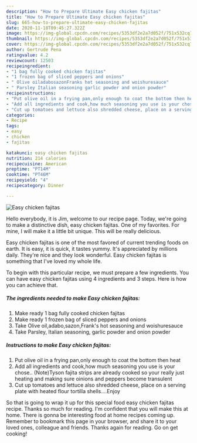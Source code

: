```yaml
---
description: "How to Prepare Ultimate Easy chicken fajitas"
title: "How to Prepare Ultimate Easy chicken fajitas"
slug: 665-how-to-prepare-ultimate-easy-chicken-fajitas
date: 2020-11-18T09:45:27.322Z
image: https://img-global.cpcdn.com/recipes/5353df2e2a7d052f/751x532cq70/easy-chicken-fajitas-recipe-main-photo.jpg
thumbnail: https://img-global.cpcdn.com/recipes/5353df2e2a7d052f/751x532cq70/easy-chicken-fajitas-recipe-main-photo.jpg
cover: https://img-global.cpcdn.com/recipes/5353df2e2a7d052f/751x532cq70/easy-chicken-fajitas-recipe-main-photo.jpg
author: Gertrude Pena
ratingvalue: 4.2
reviewcount: 12503
recipeingredient:
- "1 bag fully cooked chicken fajitas"
- "1 frozen bag of sliced peppers and onions"
- " Olive oiladabosazonFranks hot seasoning and woishuresauce"
- " Parsley Italian seasoning garlic powder and onion powder"
recipeinstructions:
- "Put olive oil in a frying pan,only enough to coat the bottom then heat"
- "Add all ingredients and cook,how much seasoning you use is your chose.. (Note)Tyson fajita strips are already cooked so your really just heating and making sure oinions and peppers become transulent"
- "Cut up tomatoes and lettuce also shredded cheese, place on a serving plate with heated flour tortilla shells....Enjoy"
categories:
- Recipe
tags:
- easy
- chicken
- fajitas

katakunci: easy chicken fajitas 
nutrition: 214 calories
recipecuisine: American
preptime: "PT14M"
cooktime: "PT46M"
recipeyield: "4"
recipecategory: Dinner

---
```



![Easy chicken fajitas](https://img-global.cpcdn.com/recipes/5353df2e2a7d052f/751x532cq70/easy-chicken-fajitas-recipe-main-photo.jpg)

Hello everybody, it is Jim, welcome to our recipe page. Today, we're going to make a distinctive dish, easy chicken fajitas. One of my favorites. For mine, I will make it a little bit unique. This will be really delicious.



Easy chicken fajitas is one of the most favored of current trending foods on earth. It is easy, it is quick, it tastes yummy. It's appreciated by millions daily. They're nice and they look wonderful. Easy chicken fajitas is something that I've loved my whole life.


To begin with this particular recipe, we must prepare a few ingredients. You can have easy chicken fajitas using 4 ingredients and 3 steps. Here is how you can achieve that.

<!--inarticleads1-->

##### The ingredients needed to make Easy chicken fajitas:

1. Make ready 1 bag fully cooked chicken fajitas
1. Make ready 1 frozen bag of sliced peppers and onions
1. Take  Olive oil,adabo,sazon,Frank&#39;s hot seasoning and woishuresauce
1. Take  Parsley, Italian seasoning, garlic powder and onion powder




<!--inarticleads2-->

##### Instructions to make Easy chicken fajitas:

1. Put olive oil in a frying pan,only enough to coat the bottom then heat
1. Add all ingredients and cook,how much seasoning you use is your chose.. (Note)Tyson fajita strips are already cooked so your really just heating and making sure oinions and peppers become transulent
1. Cut up tomatoes and lettuce also shredded cheese, place on a serving plate with heated flour tortilla shells....Enjoy




So that is going to wrap it up for this special food easy chicken fajitas recipe. Thanks so much for reading. I'm confident that you will make this at home. There is gonna be interesting food at home recipes coming up. Remember to bookmark this page in your browser, and share it to your loved ones, colleague and friends. Thanks again for reading. Go on get cooking!
